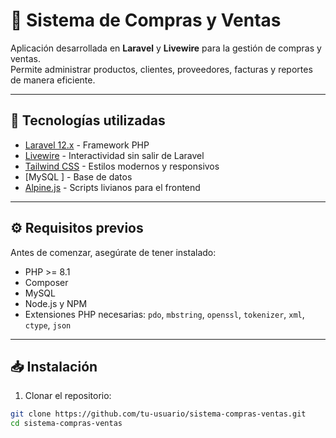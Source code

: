 # 🛒 Sistema de Compras y Ventas

Aplicación desarrollada en **Laravel** y **Livewire** para la gestión de compras y ventas.  
Permite administrar productos, clientes, proveedores, facturas y reportes de manera eficiente.

---

## 🚀 Tecnologías utilizadas

- [Laravel 12.x](https://laravel.com/) - Framework PHP
- [Livewire](https://laravel-livewire.com/) - Interactividad sin salir de Laravel
- [Tailwind CSS](https://tailwindcss.com/) - Estilos modernos y responsivos
- [MySQL ] - Base de datos
- [Alpine.js](https://alpinejs.dev/) - Scripts livianos para el frontend

---

## ⚙️ Requisitos previos

Antes de comenzar, asegúrate de tener instalado:

- PHP >= 8.1
- Composer
- MySQL
- Node.js y NPM
- Extensiones PHP necesarias: `pdo`, `mbstring`, `openssl`, `tokenizer`, `xml`, `ctype`, `json`

---

## 📥 Instalación

1. Clonar el repositorio:

```bash
git clone https://github.com/tu-usuario/sistema-compras-ventas.git
cd sistema-compras-ventas
```

